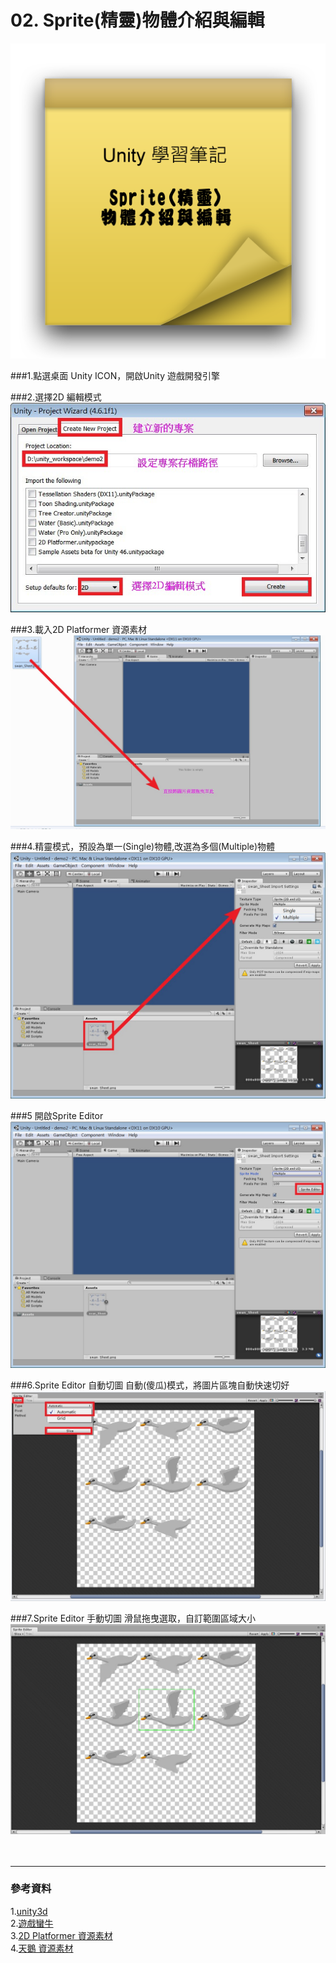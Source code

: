 # 02.  Sprite(精靈)物體介紹與編輯

![](https://raw.githubusercontent.com/tw-hkt/Unity/master/img/000010.png)

###1.點選桌面 Unity ICON，開啟Unity 遊戲開發引擎

###2.選擇2D 編輯模式
![](https://raw.githubusercontent.com/tw-hkt/Unity/master/img/000004.jpg)

###3.載入2D Platformer 資源素材
![](https://raw.githubusercontent.com/tw-hkt/Unity/master/img/000005.jpg)

###4.精靈模式，預設為單一(Single)物體,改選為多個(Multiple)物體
![](https://raw.githubusercontent.com/tw-hkt/Unity/master/img/000006.jpg)

###5 開啟Sprite Editor
![](https://raw.githubusercontent.com/tw-hkt/Unity/master/img/000007.jpg)

###6.Sprite Editor 自動切圖
自動(傻瓜)模式，將圖片區塊自動快速切好
![](https://raw.githubusercontent.com/tw-hkt/Unity/master/img/000008.jpg)

###7.Sprite Editor 手動切圖
滑鼠拖曳選取，自訂範圍區域大小
![](https://raw.githubusercontent.com/tw-hkt/Unity/master/img/000009.jpg)
</br>
</br>
</br>
* * *
### 參考資料
1.[unity3d](http://unity3d.com/)
<br>
2.[遊戲蠻牛](http://www.unitymanual.com/)
<br>
3.[2D Platformer 資源素材](https://www.assetstore.unity3d.com/cn/#!/content/11228)
<br>
4.[天鵝 資源素材](https://raw.githubusercontent.com/tw-hkt/Unity/master/resource/swan_Sheet.png)